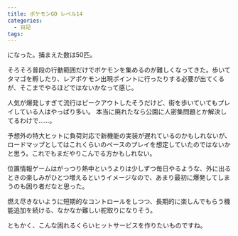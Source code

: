```yaml
---
title: ポケモンGO レベル14
categories:
  - 日記
tags:
---
```


になった。捕まえた数は50匹。

そろそろ普段の行動範囲だけでポケモンを集めるのが難しくなってきた。歩いてタマゴを孵したり、レアポケモン出現ポイントに行ったりする必要が出てくるが、そこまでやるほどではないかなって感じ。

人気が爆発しすぎて流行はピークアウトしたそうだけど、街を歩いていてもプレイしている人はやっぱり多い。
本当に廃れたなら公園に人密集問題とか解決してるわけで……。

予想外の特大ヒットに負荷対応で新機能の実装が遅れているのかもしれないが、ロードマップとしてはこれくらいのペースのプレイを想定していたのではないかと思う。これでもまだやりこんでる方かもしれない。

位置情報ゲームはがっつり熱中というよりは少しずつ毎日やるような、外に出るときの楽しみがひとつ増えるというイメージなので、あまり最初に爆発してしまうのも困り者だなと思った。

燃え尽きないように短期的なコントロールをしつつ、長期的に楽しんでもらう機能追加を続ける、なかなか難しい舵取りになりそう。

ともかく、こんな困れるくらいヒットサービスを作りたいものですね。
